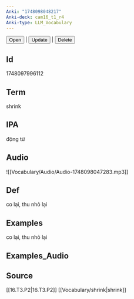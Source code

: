 ```yaml
---
Anki: "1748098048217"
Anki-deck: cam16_t1_r4
Anki-type: LLM_Vocabulary
---
```

<button class="anki-btn-open">Open</button> | <button class="anki-btn-update">Update</button> | <button class="anki-btn-delete">Delete</button>

## Id
 1748097996112
## Term
shrink
## IPA
động từ

## Audio
![[Vocabulary/Audio/Audio-1748098047283.mp3]]
## Def
co lại, thu nhỏ lại
## Examples
co lại, thu nhỏ lại
## Examples_Audio

## Source
 [[16.T3.P2|16.T3.P2]]
[[Vocabulary/shrink|shrink]]